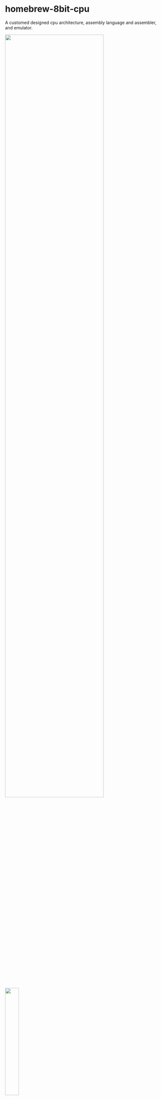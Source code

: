 # homebrew-8bit-cpu
A customed designed cpu architecture, assembly language and assembler, and emulator.

<img src="/media/hello_world.gif" width="80%"/>
<img src="/media/emulator.gif" width="30%"/>

## Install
## Test
The [GoogleTest](https://github.com/google/googletest) framework is used for all testing.  
To run the tests, simply run the following after building the project:
```
./test
```
